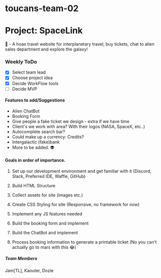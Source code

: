 # toucans-team-02


# Project: SpaceLink

:rocket: - A hoax travel website for interplanetary travel, buy tickets, chat to alien sales department and explore the galaxy!


### Weekly ToDo

- [x] Select team lead 
- [x] Choose project idea 
- [x] Decide WorkFlow tools
- [ ] Decide MVP

#### Features to add/Suggestions

- Alien ChatBot
- Booking Form 
- Give people a fake ticket we design - extra if we have time
- Client's we work with area? With their logos (NASA, SpaceX, etc..)
- Autocomplete search bar?
- Could make up a currency: Credits?
- Intergalactic (fake)bank
- More to be added. :alien:


#### Goals in order of importance.

1. Set up our development environment and get familiar with it (Discord, Slack, Preferred IDE, Waffle, GitHub) 

2. Build HTML Structure
3. Collect assets for site (images etc.)
4. Create CSS Styling for site (Responsive, no framework for now)
5. Implement any JS features needed
6. Build the booking form and implement
7. Build the ChatBot and implement
8. Process booking information to generate a printable ticket (No you can't actually go to mars with this :joy:) 

##### Team Members

Jam[TL], Kaouter, Dozie







